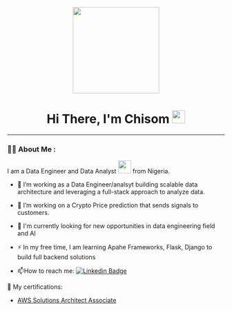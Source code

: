 <div id="header" align="center">
  <img src="https://media.giphy.com/media/L1R1tvI9svkIWwpVYr/giphy.gif" width="200"/>
</div>

<h1 align="center">
  Hi There, I'm Chisom
  <img src="https://media.giphy.com/media/hvRJCLFzcasrR4ia7z/giphy.gif" width="30px"/>
</h1>

---

### :woman_technologist: About Me :

I am a Data Engineer and Data Analyst <img src="https://media.giphy.com/media/WUlplcMpOCEmTGBtBW/giphy.gif" width="30"> from Nigeria.

- :telescope: I’m working as a Data Engineer/analsyt building scalable data architecture and leveraging a full-stack approach to analyze data.
- :telescope: I’m working on a Crypto Price prediction that sends signals to customers.
- :seedling:  I'm currently looking for new opportunities in data engineering field and AI
- :zap: In my free time, I am learning Apahe Frameworks, Flask, Django to build full backend solutions

- :mailbox:How to reach me: [![Linkedin Badge](https://img.shields.io/badge/-kakbar-blue?style=flat&logo=Linkedin&logoColor=white)](https://www.linkedin.com/in/chisom-orika-79aaa3129/)

📝 My certifications:
- [AWS Solutions Architect Associate](https://www.credly.com/badges/3f21bcd3-30aa-48b9-9f83-b0b258754379)
<!--
**ChisomOrika/ChisomOrika** is a ✨ _special_ ✨ repository because its `README.md` (this file) appears on your GitHub profile.

Here are some ideas to get you started:

- 🔭 I’m currently working on ...
- 🌱 I’m currently learning ...
- 👯 I’m looking to collaborate on ...
- 🤔 I’m looking for help with ...
- 💬 Ask me about ...
- 📫 How to reach me: ...
- 😄 Pronouns: ...
- ⚡ Fun fact: ...
-->
